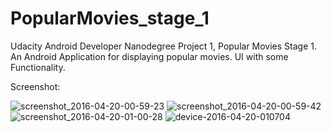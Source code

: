 # PopularMovies_stage_1

Udacity Android Developer Nanodegree Project 1, Popular Movies Stage 1.
An Android Application for displaying popular movies. UI with some Functionality.

Screenshot: 

![screenshot_2016-04-20-00-59-23](https://cloud.githubusercontent.com/assets/7099405/14652784/8a65afc0-0693-11e6-9dca-31d476410aad.png)
![screenshot_2016-04-20-00-59-42](https://cloud.githubusercontent.com/assets/7099405/14652783/8a6373ea-0693-11e6-8dba-a1dec12f0d52.png)
![screenshot_2016-04-20-01-00-28](https://cloud.githubusercontent.com/assets/7099405/14652782/8a60d3e2-0693-11e6-85f0-ac6b007faf14.png)
![device-2016-04-20-010704](https://cloud.githubusercontent.com/assets/7099405/14652958/5056743a-0694-11e6-9b9f-69a3954020ab.png)
